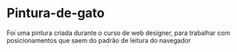 # Pintura-de-gato
 Foi uma pintura criada durante o curso de  web designer, para trabalhar com posicionamentos que saem do padrão de leitura do navegador
